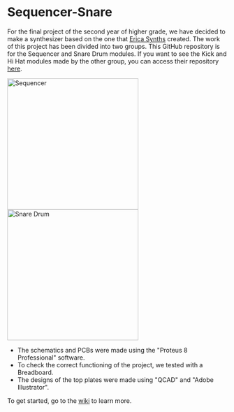 # Sequencer-Snare

For the final project of the second year of higher grade, we have decided to make a synthesizer based on the one that [Erica Synths](https://www.ericasynths.lv/about/) created. The work of this project has been divided into two groups. This GitHub repository is for the Sequencer and Snare Drum modules. If you want to see the Kick and Hi Hat modules made by the other group, you can access their repository [here](https://github.com).

<img src="https://www.ericasynths.lv/media/Edu_DIY_SEQ.jpg" alt="Sequencer" width="300"> <img src="https://www.ericasynths.lv/media/snaredrumwebshop.jpeg" alt="Snare Drum" width="300">

- The schematics and PCBs were made using the "Proteus 8 Professional" software.
- To check the correct functioning of the project, we tested with a Breadboard.
- The designs of the top plates were made using "QCAD" and "Adobe Illustrator".

To get started, go to the [wiki](https://github.com/ikergomez05/Sequencer-Snare/wiki) to learn more.
